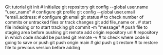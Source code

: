 Git tutorial
git init # initialize git repository
git config --global user.name "user_name"  # configure git profile
git config --global user.email "email_address: # configure git email
git status  # to check number of commits or untracked files or track changes
git add file_name or . # start file indexing or to start tracking
git commit -m "message" # push file to staging area before pushing 
git remote add origin repository url  # repository in which code should be pushed
git remote -v # to check where code is going to save or push
git push origin main # gid push <folder> <branch>
git restore <file name> # to restore file to previous version before adding
